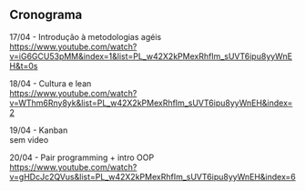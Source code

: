 
## Cronograma

17/04 - Introdução à metodologias agéis <br />
https://www.youtube.com/watch?v=iG6GCU53pMM&index=1&list=PL_w42X2kPMexRhfIm_sUVT6ipu8yyWnEH&t=0s

18/04 - Cultura e lean  <br />
https://www.youtube.com/watch?v=WThm6Rny8yk&list=PL_w42X2kPMexRhfIm_sUVT6ipu8yyWnEH&index=2

19/04 -  Kanban  <br />
sem video

20/04 - Pair programming + intro OOP  <br />
https://www.youtube.com/watch?v=gHDcJc2QVus&list=PL_w42X2kPMexRhfIm_sUVT6ipu8yyWnEH&index=6 
